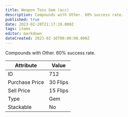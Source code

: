 ```yaml
---
title: Weapon Toss Gem (acc)
description: Compounds with Other. 60% success rate.
published: true
date: 2023-02-28T21:17:19.000Z
tags: items
editor: markdown
dateCreated: 2023-02-16T00:00:00.000Z
---
```


Compounds with Other. 60% success rate.

|Attribute|Value|
|-|-|
|ID|712|
|Purchase Price|30 Flips|
|Sell Price|15 Flips|
|Type|Gem|
|Stackable|No|

